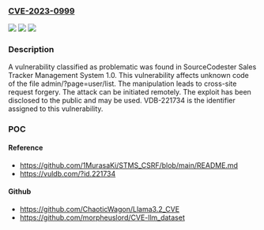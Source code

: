 ### [CVE-2023-0999](https://cve.mitre.org/cgi-bin/cvename.cgi?name=CVE-2023-0999)
![](https://img.shields.io/static/v1?label=Product&message=Sales%20Tracker%20Management%20System&color=blue)
![](https://img.shields.io/static/v1?label=Version&message=%3D%201.0%20&color=brighgreen)
![](https://img.shields.io/static/v1?label=Vulnerability&message=CWE-352%20Cross-Site%20Request%20Forgery&color=brighgreen)

### Description

A vulnerability classified as problematic was found in SourceCodester Sales Tracker Management System 1.0. This vulnerability affects unknown code of the file admin/?page=user/list. The manipulation leads to cross-site request forgery. The attack can be initiated remotely. The exploit has been disclosed to the public and may be used. VDB-221734 is the identifier assigned to this vulnerability.

### POC

#### Reference
- https://github.com/1MurasaKi/STMS_CSRF/blob/main/README.md
- https://vuldb.com/?id.221734

#### Github
- https://github.com/ChaoticWagon/Llama3.2_CVE
- https://github.com/morpheuslord/CVE-llm_dataset

